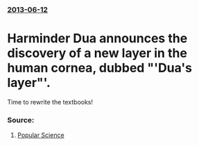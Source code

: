 ### [2013-06-12](/news/2013/06/12/index.md)

# Harminder Dua announces the discovery of a new layer in the human cornea, dubbed "'Dua's layer"'. 

Time to rewrite the textbooks!


### Source:

1. [Popular Science](http://www.popsci.com/science/article/2013-06/new-body-part-discovered-human-eye)
